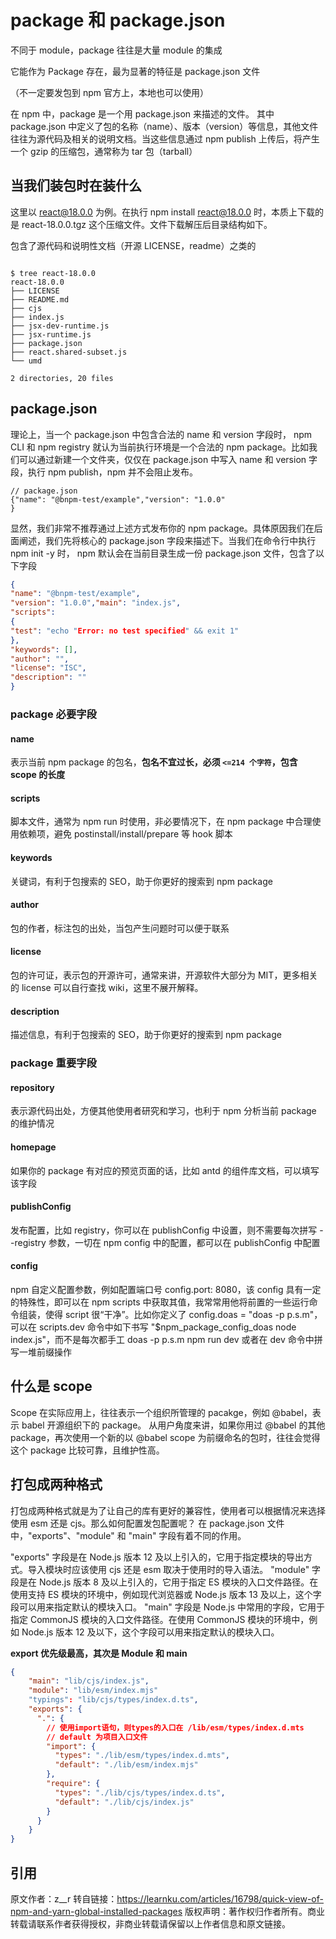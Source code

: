 # package 和 package.json

不同于 module，package 往往是大量 module 的集成

它能作为 Package 存在，最为显著的特征是 package.json 文件

（不一定要发包到 npm 官方上，本地也可以使用）

在 npm 中，package 是一个用 package.json 来描述的文件。 其中 package.json 中定义了包的名称（name）、版本（version）等信息，其他文件往往为源代码及相关的说明文档。当这些信息通过 npm publish 上传后，将产生一个 gzip 的压缩包，通常称为 tar 包（tarball）

## 当我们装包时在装什么

这里以 react@18.0.0 为例。在执行 npm install react@18.0.0 时，本质上下载的是 react-18.0.0.tgz 这个压缩文件。文件下载解压后目录结构如下。

包含了源代码和说明性文档（开源 LICENSE，readme）之类的

```

$ tree react-18.0.0
react-18.0.0
├── LICENSE
├── README.md
├── cjs
├── index.js
├── jsx-dev-runtime.js
├── jsx-runtime.js
├── package.json
├── react.shared-subset.js
└── umd

2 directories, 20 files
```

## package.json

理论上，当一个 package.json 中包含合法的 name 和 version 字段时， npm CLI 和 npm registry 就认为当前执行环境是一个合法的 npm package。比如我们可以通过新建一个文件夹，仅仅在 package.json 中写入 name 和 version 字段，执行 npm publish，npm 并不会阻止发布。

```
// package.json
{"name": "@bnpm-test/example","version": "1.0.0"
}
```

显然，我们非常不推荐通过上述方式发布你的 npm package。具体原因我们在后面阐述，我们先将核心的 package.json 字段来描述下。当我们在命令行中执行 npm init -y 时， npm 默认会在当前目录生成一份 package.json 文件，包含了以下字段

```json
{
"name": "@bnpm-test/example",
"version": "1.0.0","main": "index.js",
"scripts":
{
"test": "echo "Error: no test specified" && exit 1"
},
"keywords": [],
"author": "",
"license": "ISC",
"description": ""
}

```

### package 必要字段

#### name

表示当前 npm package 的包名，**包名不宜过长，必须 `<=214 个字符`，包含 scope 的长度**

#### scripts

脚本文件，通常为 npm run 时使用，非必要情况下，在 npm package 中合理使用依赖项，避免 postinstall/install/prepare 等 hook 脚本

#### keywords

关键词，有利于包搜索的 SEO，助于你更好的搜索到 npm package

#### author

包的作者，标注包的出处，当包产生问题时可以便于联系

#### license

包的许可证，表示包的开源许可，通常来讲，开源软件大部分为 MIT，更多相关的 license 可以自行查找 wiki，这里不展开解释。

#### description

描述信息，有利于包搜索的 SEO，助于你更好的搜索到 npm package

### package 重要字段

#### repository

表示源代码出处，方便其他使用者研究和学习，也利于 npm 分析当前 package 的维护情况

#### homepage

如果你的 package 有对应的预览页面的话，比如 antd 的组件库文档，可以填写该字段

#### publishConfig

发布配置，比如 registry，你可以在 publishConfig 中设置，则不需要每次拼写 --registry 参数，一切在 npm config 中的配置，都可以在 publishConfig 中配置

#### config

npm 自定义配置参数，例如配置端口号 config.port: 8080，该 config 具有一定的特殊性，即可以在 npm scripts 中获取其值，我常常用他将前置的一些运行命令组装，使得 script 很“干净”。比如你定义了 config.doas = "doas -p p.s.m"，可以在 scripts.dev 命令中如下书写 "$npm_package_config_doas node index.js"，而不是每次都手工 doas -p p.s.m npm run dev 或者在 dev 命令中拼写一堆前缀操作

## 什么是 scope

Scope 在实际应用上，往往表示一个组织所管理的 pacakge，例如 @babel，表示 babel 开源组织下的 package。
从用户角度来讲，如果你用过 @babel 的其他 package，再次使用一个新的以 @babel scope 为前缀命名的包时，往往会觉得这个 package 比较可靠，且维护性高。

## 打包成两种格式

打包成两种格式就是为了让自己的库有更好的兼容性，使用者可以根据情况来选择使用 esm 还是 cjs。那么如何配置发包配置呢？
在 package.json 文件中，"exports"、"module" 和 "main" 字段有着不同的作用。

"exports" 字段是在 Node.js 版本 12 及以上引入的，它用于指定模块的导出方式。导入模块时应该使用 cjs 还是 esm 取决于使用时的导入语法。
"module" 字段是在 Node.js 版本 8 及以上引入的，它用于指定 ES 模块的入口文件路径。在使用支持 ES 模块的环境中，例如现代浏览器或 Node.js 版本 13 及以上，这个字段可以用来指定默认的模块入口。
"main" 字段是 Node.js 中常用的字段，它用于指定 CommonJS 模块的入口文件路径。在使用 CommonJS 模块的环境中，例如 Node.js 版本 12 及以下，这个字段可以用来指定默认的模块入口。

**export 优先级最高，其次是 Module 和 main**

```json title="package.json"
{
    "main": "lib/cjs/index.js",
    "module": "lib/esm/index.mjs"
    "typings": "lib/cjs/types/index.d.ts",
    "exports": {
      ".": {
        // 使用import语句，则types的入口在 /lib/esm/types/index.d.mts
        // default 为项目入口文件
        "import": {
          "types": "./lib/esm/types/index.d.mts",
          "default": "./lib/esm/index.mjs"
        },
        "require": {
          "types": "./lib/cjs/types/index.d.ts",
          "default": "./lib/cjs/index.js"
        }
      }
    }
}


```

## 引用

原文作者：z\_\_r
转自链接：https://learnku.com/articles/16798/quick-view-of-npm-and-yarn-global-installed-packages
版权声明：著作权归作者所有。商业转载请联系作者获得授权，非商业转载请保留以上作者信息和原文链接。
